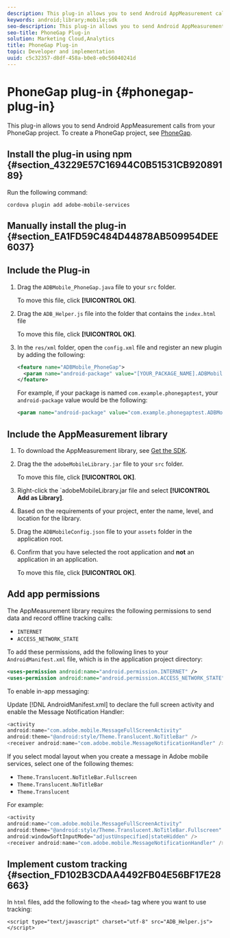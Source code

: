 ```yaml
---
description: This plug-in allows you to send Android AppMeasurement calls from your PhoneGap project.
keywords: android;library;mobile;sdk
seo-description: This plug-in allows you to send Android AppMeasurement calls from your PhoneGap project.
seo-title: PhoneGap Plug-in
solution: Marketing Cloud,Analytics
title: PhoneGap Plug-in
topic: Developer and implementation
uuid: c5c32357-d8df-458a-b0e8-e0c56040241d
---
```


# PhoneGap plug-in {#phonegap-plug-in}

This plug-in allows you to send Android AppMeasurement calls from your PhoneGap project. To create a PhoneGap project, see [PhoneGap](https://helpx.adobe.com/experience-manager/6-4/mobile/using/phonegap.html).


## Install the plug-in using npm {#section_43229E57C16944C0B51531CB92089189}

Run the following command:

```
cordova plugin add adobe-mobile-services
```

## Manually install the plug-in {#section_EA1FD59C484D44878AB509954DEE6037}

## Include the Plug-in

1. Drag the `ADBMobile_PhoneGap.java` file to your `src` folder.

   To move this file, click **[!UICONTROL OK]**. 

1. Drag the `ADB_Helper.js` file into the folder that contains the `index.html` file 

   To move this file, click **[!UICONTROL OK]**. 

1. In the `res/xml` folder, open the `config.xml` file and register an new plugin by adding the following:

   ```xml
   <feature name="ADBMobile_PhoneGap"> 
     <param name="android-package" value="[YOUR_PACKAGE_NAME].ADBMobile_PhoneGap" /> 
   </feature>
   ```

   For example, if your package is named `com.example.phonegaptest`, your `android-package` value would be the following: 

   ```xml
   <param name="android-package" value="com.example.phonegaptest.ADBMobile_PhoneGap" />
   ```

## Include the AppMeasurement library

1. To download the AppMeasurement library, see [Get the SDK](/help/android/getting-started/dev-qs.md). 
1. Drag the the `adobeMobileLibrary.jar` file to your `src` folder.

   To move this file, click **[!UICONTROL OK]**. 

1. Right-click the `adobeMobileLibrary.jar file and select **[!UICONTROL Add as Library]**. 
1. Based on the requirements of your project, enter the name, level, and location for the library. 
1. Drag the `ADBMobileConfig.json` file to your `assets` folder in the application root. 
1. Confirm that you have selected the root application and **not** an application in an application.

   To move this file, click **[!UICONTROL OK]**.

## Add app permissions

The AppMeasurement library requires the following permissions to send data and record offline tracking calls:

* `INTERNET` 
* `ACCESS_NETWORK_STATE`

To add these permissions, add the following lines to your `AndroidManifest.xml` file, which is in the application project directory:

```xml
<uses-permission android:name="android.permission.INTERNET" /> 
<uses-permission android:name="android.permission.ACCESS_NETWORK_STATE" />
```

To enable in-app messaging:

Update [!DNL AndroidManifest.xml] to declare the full screen activity and enable the Message Notification Handler:

```java
<activity  
android:name="com.adobe.mobile.MessageFullScreenActivity"  
android:theme="@android:style/Theme.Translucent.NoTitleBar" /> 
<receiver android:name="com.adobe.mobile.MessageNotificationHandler" />
```

If you select modal layout when you create a message in Adobe mobile services, select one of the following themes:

* `Theme.Translucent.NoTitleBar.Fullscreen` 
* `Theme.Translucent.NoTitleBar` 
* `Theme.Translucent`

For example:

```java
<activity 
android:name="com.adobe.mobile.MessageFullScreenActivity" 
android:theme="@android:style/Theme.Translucent.NoTitleBar.Fullscreen" 
android:windowSoftInputMode="adjustUnspecified|stateHidden" /> 
<receiver android:name="com.adobe.mobile.MessageNotificationHandler" />
```

## Implement custom tracking {#section_FD102B3CDAA4492FB04E56BF17E28663}

In `html` files, add the following to the `<head>` tag where you want to use tracking:

```
<script type="text/javascript" charset="utf-8" src="ADB_Helper.js"></script>
```


